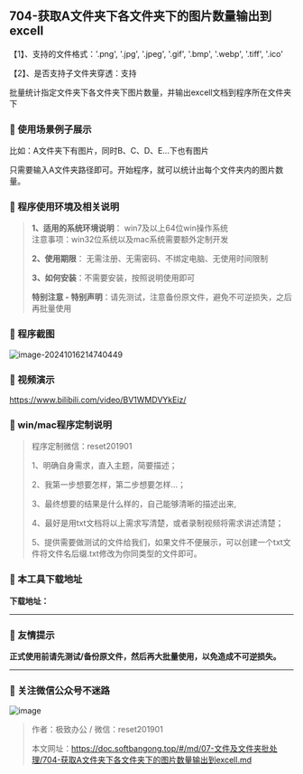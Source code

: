 ## 704-获取A文件夹下各文件夹下的图片数量输出到excell

【1】、支持的文件格式：'.png', '.jpg', '.jpeg', '.gif', '.bmp', '.webp', '.tiff', '.ico'  

【2】、是否支持子文件夹穿透：支持   

批量统计指定文件夹下各文件夹下图片数量，并输出excell文档到程序所在文件夹下

### 📑 使用场景例子展示
比如：A文件夹下有图片，同时B、C、D、E...下也有图片

只需要输入A文件夹路径即可。开始程序，就可以统计出每个文件夹内的图片数量。

### 📑 程序使用环境及相关说明

> **1、适用的系统环境说明**： win7及以上64位win操作系统  
> 注意事项：win32位系统以及mac系统需要额外定制开发  
>
> **2、使用期限**： 无需注册、无需密码、不绑定电脑、无使用时间限制  
>
> **3、如何安装**：不需要安装，按照说明使用即可  
>
> **特别注意 - 特别声明**：请先测试，注意备份原文件，避免不可逆损失，之后再批量使用

### 📑 程序截图

![image-20241016214740449](https://s2.loli.net/2024/10/16/Ka94QepvgZfAbOJ.png) 

### 📑 视频演示

https://www.bilibili.com/video/BV1WMDVYkEiz/

### 📑 win/mac程序定制说明

> 程序定制微信：reset201901  
>
> 1、明确自身需求，直入主题，简要描述；
>
> 2、我第一步想要怎样，第二步想要怎样...； 
>
> 3、最终想要的结果是什么样的，自己能够清晰的描述出来,  
>
> 4、最好是用txt文档将以上需求写清楚，或者录制视频将需求讲述清楚；  
>
> 5、提供需要做测试的文件给我们，如果文件不便展示，可以创建一个txt文件将文件名后缀.txt修改为你同类型的文件即可。  

### 📑 本工具下载地址

**下载地址：**

------

### 📑 友情提示

**正式使用前请先测试/备份原文件，然后再大批量使用，以免造成不可逆损失。**

------

### 📑 关注微信公众号不迷路

![image](https://s2.loli.net/2024/11/02/tK9T7jxLcuv5rUk.png)

> 作者：极致办公  /  微信：reset201901
>
> 本文网址：https://doc.softbangong.top/#/md/07-文件及文件夹批处理/704-获取A文件夹下各文件夹下的图片数量输出到excell.md